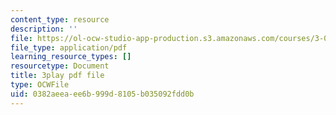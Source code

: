 ```yaml
---
content_type: resource
description: ''
file: https://ol-ocw-studio-app-production.s3.amazonaws.com/courses/3-091sc-introduction-to-solid-state-chemistry-fall-2010/0382aeeaee6b999d8105b035092fdd0b_FYJJHMLv9oM.pdf
file_type: application/pdf
learning_resource_types: []
resourcetype: Document
title: 3play pdf file
type: OCWFile
uid: 0382aeea-ee6b-999d-8105-b035092fdd0b
---
```

